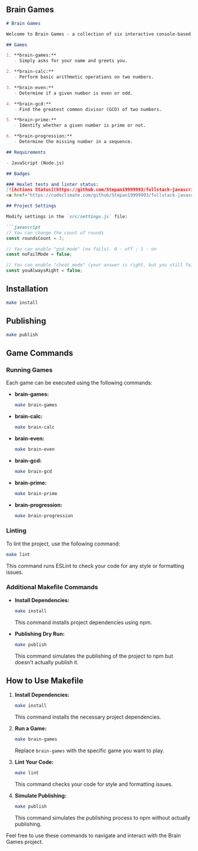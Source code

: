 ## Brain Games

```markdown
# Brain Games

Welcome to Brain Games - a collection of six interactive console-based JavaScript games to challenge and entertain your mind.

## Games

1. **brain-games:**
   - Simply asks for your name and greets you.

2. **brain-calc:**
   - Perform basic arithmetic operations on two numbers.

3. **brain-even:**
   - Determine if a given number is even or odd.

4. **brain-gcd:**
   - Find the greatest common divisor (GCD) of two numbers.

5. **brain-prime:**
   - Identify whether a given number is prime or not.

6. **brain-progression:**
   - Determine the missing number in a sequence.

## Requirements

- JavaScript (Node.js)

## Badges

### Hexlet tests and linter status:
[![Actions Status](https://github.com/Stepan19999993/fullstack-javascript-project-44/actions/workflows/hexlet-check.yml/badge.svg)](https://github.com/Stepan19999993/fullstack-javascript-project-44/actions)
<a href="https://codeclimate.com/github/Stepan19999993/fullstack-javascript-project-44/maintainability"><img src="https://api.codeclimate.com/v1/badges/a63658e6920252318329/maintainability"/></a>

## Project Settings

Modify settings in the `src/settings.js` file:

```javascript
// You can change the count of rounds
const roundsCount = 3;

// You can enable "god mode" (no fails). 0 - off ; 1 - on
const noFailMode = false;

// You can enable "cheat mode" (your answer is right, but you still fail). 0 - off ; 1 - on
const youAlwaysRight = false;
```

## Installation

```bash
make install
```

## Publishing

```bash
make publish
```

## Game Commands

### Running Games

Each game can be executed using the following commands:

- **brain-games:**
  ```bash
  make brain-games
  ```

- **brain-calc:**
  ```bash
  make brain-calc
  ```

- **brain-even:**
  ```bash
  make brain-even
  ```

- **brain-gcd:**
  ```bash
  make brain-gcd
  ```

- **brain-prime:**
  ```bash
  make brain-prime
  ```

- **brain-progression:**
  ```bash
  make brain-progression
  ```

### Linting

To lint the project, use the following command:

```bash
make lint
```

This command runs ESLint to check your code for any style or formatting issues.

### Additional Makefile Commands

- **Install Dependencies:**
  ```bash
  make install
  ```
  This command installs project dependencies using npm.

- **Publishing Dry Run:**
  ```bash
  make publish
  ```
  This command simulates the publishing of the project to npm but doesn't actually publish it.

## How to Use Makefile

1. **Install Dependencies:**
   ```bash
   make install
   ```
   This command installs the necessary project dependencies.

2. **Run a Game:**
   ```bash
   make brain-games
   ```
   Replace `brain-games` with the specific game you want to play.

3. **Lint Your Code:**
   ```bash
   make lint
   ```
   This command checks your code for style and formatting issues.

4. **Simulate Publishing:**
   ```bash
   make publish
   ```
   This command simulates the publishing process to npm without actually publishing.

Feel free to use these commands to navigate and interact with the Brain Games project.
